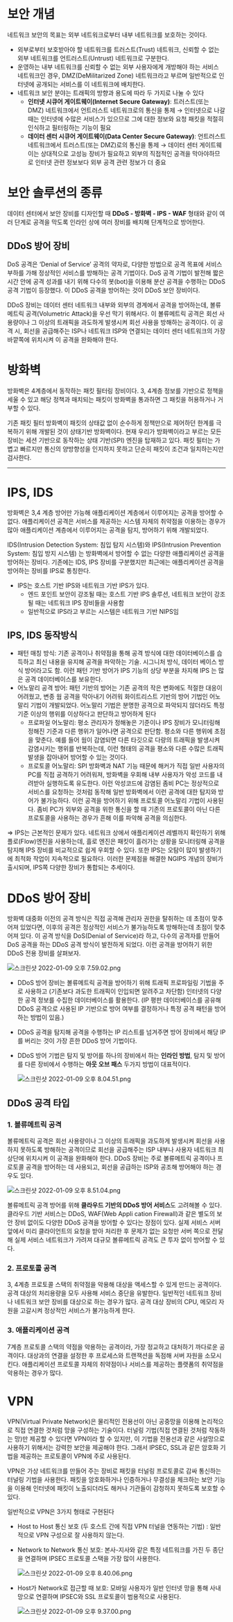 # 보안 개념

네트워크 보안의 목표는 외부 네트워크로부터 내부 네트워크를 보호하는 것이다. 

- 외부로부터 보호받아야 할 네트워크를 트러스트(Trust) 네트워크, 신뢰할 수 없는 외부 네트워크를 언트러스트(Untrust) 네트워크로 구분한다.
- 운영하는 내부 네트워크를 신뢰할 수 없는 외부 사용자에게 개방해야 하는 서비스 네트워크인 경우, DMZ(DeMilitarized Zone) 네트워크라고 부르며 일반적으로 인터넷에 공개되는 서비스를 이 네트워크에 배치한다.
- 네트워크 보안 분야는 트래픽의 방향과 용도에 따라 두 가지로 나눌 수 있다
    - **인터넷 시큐어 게이트웨이(Internet Secure Gateway)**: 트러스트(또는 DMZ) 네트워크에서 언트러스트 네트워크로의 통신을 통제 → 인터넷으로 나갈 때는 인터넷에 수많은 서비스가 있으므로 그에 대한 정보와 요청 패킷을 적절히 인식하고 필터링하는 기능이 필요
    - **데이터 센터 시큐어 게이트웨이(Data Center Secure Gateway)**: 언트러스트 네트워크에서 트러스트(또는 DMZ)로의 통신을 통제 → 데이터 센터 게이트웨이는 상대적으로 고성능 장비가 필요하고 외부의 직접적인 공격을 막아야하므로 인터넷 관련 정보보다 외부 공격 관련 정보가 더 중요

# 보안 솔루션의 종류

데이터 센터에서 보안 장비를 디자인할 때 **DDoS - 방화벽 - IPS - WAF** 형태와 같이 여러 단계로 공격을 막도록 인라인 상에 여러 장비를 배치해 단계적으로 방어한다. 

## DDoS 방어 장비

DoS 공격은 ‘Denial of Service’ 공격의 약자로, 다양한 방법으로 공격 목표에 서비스 부하를 가해 정상적인 서비스를 방해하는 공격 기법이다. DoS 공격 기법이 발전해 짧은 시간 안에 공격 성과를 내기 위해 다수의 봇(bot)을 이용해 분산 공격을 수행하는 DDoS 공격 기법이 등장했다. 이 DDoS 공격을 방어하는 것이 DDoS 보안 장비이다. 

DDoS 장비는 데이터 센터 네트워크 내부와 외부의 경계에서 공격을 방어하는데, 볼류메트릭 공격(Volumetric Attack)을 우선 막기 위해서다. 이 볼류메트릭 공격은 회선 사용량이나 그 이상의 트래픽을 과도하게 발생시켜 회선 사용을 방해하는 공격이다. 이 공격 시, 회선을 공급해주는 ISP나 네트워크 ISP와 연결되는 데이터 센터 네트워크의 가장 바깥쪽에 위치시켜 이 공격을 완화해야 한다.

# 방화벽

방화벽은 4계층에서 동작하는 패킷 필터링 장비이다. 3, 4계층 정보를 기반으로 정책을 세울 수 있고 해당 정책과 매치되는 패킷이 방화벽을 통과하면 그 패킷을 허용하거나 거부할 수 있다.

기존 패킷 필터 방화벽이 패킷의 상태값 없이 순수하게 정책만으로 제어하던 한계를 극복하기 위해 개발된 것이 상태기반 방화벽이다. 현재 우리가 방화벽이라고 부르는 모든 장비는 세션 기반으로 동작하는 상태 기반(SPI) 엔진을 탑재하고 있다. 패킷 필터는 가볍고 빠르지만 통신의 양방향성을 인지하지 못하고 단순히 패킷이 조건과 일치하는지만 검사한다.

---

# IPS, IDS

방화벽은 3,4 계층 방어만 가능해 애플리케이션 계층에서 이루어지는 공격을 방어할 수 없다. 애플리케이션 공격은 서비스를 제공하는 시스템 자체의 취약점을 이용하는 경우가 많아 애플리케이션 계층에서 이루어지는 공격을 탐지, 방어하기 위해 개발되었다.

IDS(Intrusion Detection System: 침입 탐지 시스템)와 IPS(Intrusion Prevention System: 침입 방지 시스템) 는 방화벽에서 방어할 수 없는 다양한 애플리케이션 공격을 방어하는 장비다. 기존에는 IDS, IPS 장비를 구분했지만 최근에는 애플리케이션 공격을 방어하는 장비를 IPS로 통칭한다.

- IPS는 호스트 기반 IPS와 네트워크 기반 IPS가 있다.
    - 엔드 포인트 보안이 강조될 때는 호스트 기반 IPS 솔루션, 네트워크 보안이 강조될 때는 네트워크 IPS 장비들을 사용함
    - 일반적으로 IPS라고 부르는 시스템은 네트워크 기반 NIPS임

## IPS, IDS 동작방식

- 패턴 매칭 방식: 기존 공격이나 취약점을 통해 공격 방식에 대한 데이터베이스를 습득하고 최신 내용을 유지해 공격을 파악하는 기술. 시그니처 방식, 데이터 베이스 방식 방어라고도 함. 이런 패턴 기반 방어가 IPS 기능의 상당 부분을 차지해 IPS 는 많은 공격 데이터베이스를 보유한다.
- 어노말리 공격 방어: 패턴 기반의 방어는 기존 공격의 작은 변화에도 적절한 대응이 어려웠고, 변종 웜 공격을 막아내기 어려워 화이트리스트 기반의 방어 기법인 어노말리 기법이 개발되었다. 어노말리 기법은 분명한 공격으로 파악되지 않더라도 특정 기준 이상의 행위를 이상하다고 판단하고 방어하게 된다
    - 프로파일 어노말리: 평소 관리자가 정해놓은 기준이나 IPS 장비가 모니터링해 정해진 기준과 다른 행위가 일어나면 공격으로 판단함. 평소와 다른 행위에 초점을 맞춘다. 예를 들어 웜이 감염되면 다른 타깃으로 다량의 트래픽을 발생시켜 감염시키는 행위를 반복하는데, 이런 형태의 공격을 평소와 다른 수많은 트래픽 발생을 잡아내어 방어할 수 있는 것이다.
    - 프로토콜 어노말리: SPI 방화벽과 NAT 기능 때문에 해커가 직접 일반 사용자의 PC를 직접 공격하기 어려워져, 방화벽을 우회해 내부 사용자가 악성 코드를 내려받아 실행하도록 유도한다. 이런 악성코드에 감염된 좀비 PC는 정상적으로 서비스를 요청하는 것처럼 동작해 일반 방화벽에서 이런 공격에 대한 탐지와 방어가 불가능하다. 이런 공격을 방어하기 위해 프로토콜 어노말리 기법이 사용된다. 좀비 PC가 외부와 공격을 위한 통신을 할 때 기존의 프로토콜이 아닌 다른 프로토콜을 사용하는 경우가 흔해 이를 파악해 공격을 의심한다.

⇒ IPS는 근본적인 문제가 있다. 네트워크 상에서 애플리케이션 레벨까지 확인하기 위해 플로(Flow)엔진을 사용하는데, 흘로 엔진은 패킷이 흘러가는 상황을 모니터링해 공격을 탐지해 IPS 장비를 비교적으로 쉽게 우회할 수 있다. 또한 IPS는 오탐이 많이 발생하기에 최적화 작업이 지속적으로 필요하다. 이러한 문제점을 해결한 NGIPS 개념의 장비가 출시되며, IPS쪽 다양한 장비가 통합되는 추세이다.

# DDoS 방어 장비

방화벽 대중화 이전의 공격 방식은 직접 공격해 관리자 권한을 탈취하는 데 초점이 맞추어져 있었다면, 이후의 공격은 정상적인 서비스가 불가능하도록 방해하는데 초점이 맞추어져 있다. 이 공격 방식을 DoS(Denial of Service)라 하고, 다수의 공격자를 만들어 DoS 공격을 하는 DDoS 공격 방식이 발전하게 되었다. 이런 공격을 방어하기 위한 DDoS 전용 장비를 살펴보자.

![스크린샷 2022-01-09 오후 7.59.02.png](https://s3-us-west-2.amazonaws.com/secure.notion-static.com/d9668880-0d45-4ef4-9cfc-3c4795973219/스크린샷_2022-01-09_오후_7.59.02.png)

- DDoS 방어 장비는 볼류메트릭 공격을 방어하기 위해 트래픽 프로파일링 기법을 주로 사용하고 (기존보다 과도한 트래픽이 인입되면 알려주고 차단함) 인터넷의 다양한 공격 정보를 수집한 데이터베이스를 활용한다. (IP 평판 데이터베이스를 공유해 DDoS 공격으로 사용된 IP 기반으로 방어 여부를 결정하거나 특정 공격 패턴을 방어하는 방법이 있음.)
- DDoS 공격을 탐지해 공격을 수행하는 IP 리스트를 넘겨주면 방어 장비에서 해당 IP를 버리는 것이 가장 흔한 DDoS 방어 기법이다.
- DDoS 방어 기법은 탐지 및 방어를 하나의 장비에서 하는 **인라인 방법**, 탐지 및 방어를 다른 장비에서 수행하는 **아웃 오브 패스** 두가지 방법이 대표적이다.
    
    ![스크린샷 2022-01-09 오후 8.04.51.png](https://s3-us-west-2.amazonaws.com/secure.notion-static.com/08c32feb-49e6-4f83-8e4e-44fb0cfd1963/스크린샷_2022-01-09_오후_8.04.51.png)
    

## DDoS 공격 타입

### 1. 볼류메트릭 공격

볼류메트릭 공격은 회선 사용량이나 그 이상의 트래픽을 과도하게 발생시켜 회선을 사용하지 못하도록 방해하는 공격이므로 회선을 공급해주는 ISP 내부나 사용자 네트워크 최상단에 위치시켜 이 공격을 완화해야 한다. DDoS 장비는 주로 볼류메트릭 공격이나 프로토콜 공격을 방어하는 데 사용되고, 회선을 공급하는 ISP와 공조해 방어해야 하는 경우도 있다.

![스크린샷 2022-01-09 오후 8.51.04.png](https://s3-us-west-2.amazonaws.com/secure.notion-static.com/f23110ec-4ae2-4d68-91b4-c3cb1667659e/스크린샷_2022-01-09_오후_8.51.04.png)

볼류메트릭 공격 방어를 위해 **클라우드 기반의 DDoS 방어 서비스**도 고려해볼 수 있다. 클라우드 기반 서비스는 DDoS, WAF(Web Appli cation Firewall)과 같은 별도의 보안 장비 없이도 다양한 DDoS 공격을 방어할 수 있다는 장점이 있다. 실제 서비스 서버 앞에서 미리 클라이언트의 요청을 받아 처리한 후 문제가 없는 요청만 서버 쪽으로 전달해 실제 서비스 네트워크가 가려져 대규모 볼류메트릭 공격도 큰 투자 없이 방어할 수 있다.

### 2. 프로토콜 공격

3, 4계층 프로토콜 스택의 취약점을 악용해 대상을 액세스할 수 있게 만드는 공격이다. 공격 대상의 처리용량을 모두 사용해 서비스 중단을 유발한다. 일반적인 네트워크 장비나 네트워크 보안 장비를 대상으로 하는 경우가 많다. 공격 대상 장비의 CPU, 메모리 자원을 고갈시켜 정상적인 서비스가 불가능하게 한다.

### 3. 애플리케이션 공격

7계층 프로토콜 스택의 약점을 악용하는 공격이라, 가장 정교하고 대처하기 까다로운 공격이다. 대상과의 연결을 설정한 후 프로세스와 트랜잭션을 독점해 서버 자원을 소모시킨다. 애플리케이션 프로토콜 자체의 취약점이나 서비스를 제공하는 플랫폼의 취약점을 악용하는 경우가 많다.

# VPN

VPN(Virtual Private Network)은 물리적인 전용선이 아닌 공중망을 이용해 논리적으로 직접 연결한 것처럼 망을 구성하는 기술이다. 터널링 기법(직접 연결된 것처럼 작동하는 망)만 제공할 수 있다면 VPN이라 할 수 있지만, 이 기법을 전용선과 같은 사설망으로 사용하기 위해서는 강력한 보안을 제공해야 한다. 그래서 IPSEC, SSL과 같은 암호화 기법을 제공하는 프로토콜이 VPN에 주로 사용된다.

VPN은 가상 네트워크를 만들어 주는 장비로 패킷을 터널링 프로토콜로 감싸 통신하는 터널링 기법을 사용한다. 패킷을 암호화하거나 인증하거나 무결성을 체크하는 보안 기능을 이용해 인터넷에 패킷이 노출되더라도 해커나 기관들이 감청하지 못하도록 보호할 수 있다.

일반적으로 VPN은 3가지 형태로 구현된다

- Host to Host 통신 보호 (두 호스트 간에 직접 VPN 터널을 연동하는 기법) : 일반적으로 VPN 구성으로 잘 사용하지 않는다.
- Network to Network 통신 보호: 본사-지사와 같은 특정 네트워크를 가진 두 종단을 연결하며 IPSEC 프로토콜 스택을 가장 많이 사용한다.
    
    ![스크린샷 2022-01-09 오후 8.40.06.png](https://s3-us-west-2.amazonaws.com/secure.notion-static.com/f45266be-368f-4eef-b9f0-6f1b2dfe412f/스크린샷_2022-01-09_오후_8.40.06.png)
    
- Host가 Network로 접근할 때 보호: 모바일 사용자가 일반 인터넷 망을 통해 사내망으로 연결하며 IPSEC와 SSL 프로토콜이 범용적으로 사용된다.
    
    ![스크린샷 2022-01-09 오후 9.37.00.png](https://s3-us-west-2.amazonaws.com/secure.notion-static.com/127cc8ea-8bb1-4c2d-8476-6eceae701535/스크린샷_2022-01-09_오후_9.37.00.png)